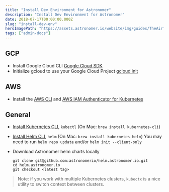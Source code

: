 ```yaml
---
title: "Install Dev Environment for Astronomer"
description: "Install Dev Environment for Astronomer"
date: 2018-07-17T00:00:00.000Z
slug: "install-dev-env"
heroImagePath: "https://assets.astronomer.io/website/img/guides/TheAirflowUI_preview.png"
tags: ["admin-docs"]
---
```


## GCP

* Install Google Cloud CLI [Google Cloud SDK](https://cloud.google.com/sdk/install)
* Initialize gcloud to use your Google Cloud Project [gcloud init](https://cloud.google.com/sdk/gcloud/reference/init)

## AWS

* Install the [AWS CLI](https://docs.aws.amazon.com/cli/latest/userguide/installing.html) and [AWS IAM Authenticator for Kubernetes](https://docs.aws.amazon.com/eks/latest/userguide/configure-kubectl.html)

## General

* [Install Kubernetes CLI](https://kubernetes.io/docs/tasks/tools/install-kubectl/), `kubectl` (On Mac: `brew install kubernetes-cli`)
* [Install Helm CLI](https://docs.helm.sh/using_helm/#installing-helm), `helm` (On Mac: `brew install kubernetes-helm`)
  You may need to run `helm repo update` and/or `helm init --client-only`
* Download Astronomer helm charts locally

	```shell
	git clone git@github.com:astronomerio/helm.astronomer.io.git
	cd helm.astronomer.io
	git checkout <latest tag>
	```

> Note: if you work with multiple Kubernetes clusters, `kubectx` is a nice utility
to switch context between clusters.

